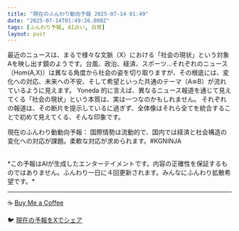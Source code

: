 ```yaml
---
title: "現在のふんわり動向予報 2025-07-14 01:49"
date: "2025-07-14T01:49:26.000Z"
tags: [ふんわり予報, AI占い, 日常]
layout: post
---
```


最近のニュースは、まるで様々な文脈（X）における「社会の現状」という対象Aを映し出す鏡のようです。台風、政治、経済、スポーツ…それぞれのニュース（Hom(A,X)）は異なる角度から社会の姿を切り取りますが、その根底には、変化への対応、未来への不安、そして希望といった共通のテーマ（A≅B）が流れているように見えます。  Yoneda 的に言えば、異なるニュース報道を通じて見えてくる「社会の現状」という本質は、実は一つなのかもしれません。  それぞれの報道は、その断片を提示しているに過ぎず、全体像はそれら全てを統合することで初めて見えてくる、そんな印象です。


現在のふんわり動動向予報：
国際情勢は流動的で、国内では経済と社会構造の変化への対応が課題。柔軟な対応が求められます。#KGNINJA

<br>
*この予報はAIが生成したエンターテイメントです。内容の正確性を保証するものではありません。ふんわり一日に４回更新されます。みんなにふんわり拡散希望です。*

---
☕️ [Buy Me a Coffee](https://www.buymeacoffee.com/kgninja)

🐦 [現在の予報をXでシェア](https://twitter.com/intent/tweet?text=%E7%8F%BE%E5%9C%A8%E3%81%AE%E3%81%B5%E3%82%93%E3%82%8F%E3%82%8A%E4%BA%88%E5%A0%B1%3A%20%E3%80%8C%E6%9C%80%E8%BF%91%E3%81%AE%E3%83%8B%E3%83%A5%E3%83%BC%E3%82%B9%E3%81%AF%E3%80%81%E3%81%BE%E3%82%8B%E3%81%A7%E6%A7%98%E3%80%85%E3%81%AA%E6%96%87%E8%84%88%EF%BC%88X%EF%BC%89%E3%81%AB%E3%81%8A%E3%81%91%E3%82%8B%E3%80%8C%E7%A4%BE%E4%BC%9A%E3%81%AE%E7%8F%BE%E7%8A%B6%E3%80%8D%E3%81%A8%E3%81%84%E3%81%86%E5%AF%BE%E8%B1%A1A%E3%82%92%E6%98%A0%E3%81%97%E5%87%BA%E3%81%99%E9%8F%A1%E3%81%AE%E3%82%88%E3%81%86%E3%81%A7%E3%81%99%E3%80%82%E3%80%8D%23KGNINJA%20%E7%B6%9A%E3%81%8D%E3%81%AF%E3%83%96%E3%83%AD%E3%82%B0%E3%81%A7%EF%BC%81%F0%9F%91%87&url=https%3A%2F%2Fkg-ninja.github.io%2FFunwariyoso%2F)
